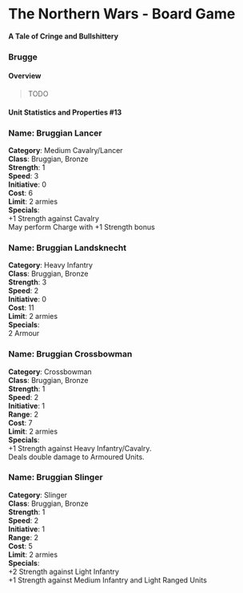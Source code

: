 The Northern Wars - Board Game
==============================

**A Tale of Cringe and Bullshittery**

### Brugge

#### Overview

> TODO

#### Unit Statistics and Properties \#13

### Name: Bruggian Lancer  
**Category**: Medium Cavalry/Lancer  
**Class**: Bruggian, Bronze  
**Strength**: 1  
**Speed**: 3  
**Initiative**: 0  
**Cost**: 6  
**Limit**: 2 armies  
**Specials**:  
+1 Strength against Cavalry  
May perform Charge with +1 Strength bonus

### Name: Bruggian Landsknecht  
**Category**: Heavy Infantry  
**Class**: Bruggian, Bronze  
**Strength**: 3  
**Speed**: 2  
**Initiative**: 0  
**Cost**: 11  
**Limit**: 2 armies  
**Specials**:  
2 Armour

### Name: Bruggian Crossbowman  
**Category**: Crossbowman  
**Class**: Bruggian, Bronze  
**Strength**: 1  
**Speed**: 2  
**Initiative**: 1  
**Range**: 2  
**Cost**: 7  
**Limit**: 2 armies  
**Specials**:  
+1 Strength against Heavy Infantry/Cavalry.  
Deals double damage to Armoured Units.

### Name: Bruggian Slinger  
**Category**: Slinger  
**Class**: Bruggian, Bronze  
**Strength**: 1  
**Speed**: 2  
**Initiative**: 1  
**Range**: 2  
**Cost**: 5  
**Limit**: 2 armies  
**Specials**:  
+2 Strength against Light Infantry  
+1 Strength against Medium Infantry and Light Ranged Units
